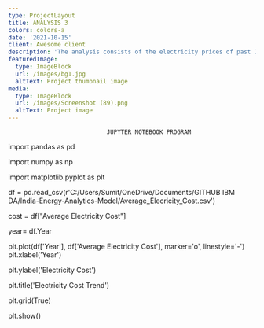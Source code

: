 ```yaml
---
type: ProjectLayout
title: ANALYSIS 3
colors: colors-a
date: '2021-10-15'
client: Awesome client
description: 'The analysis consists of the electricity prices of past 12 years. '
featuredImage:
  type: ImageBlock
  url: /images/bg1.jpg
  altText: Project thumbnail image
media:
  type: ImageBlock
  url: /images/Screenshot (89).png
  altText: Project image
---
```

```
                            JUPYTER NOTEBOOK PROGRAM
```

import pandas as pd

import numpy as np

import matplotlib.pyplot as plt

df = pd.read\_csv(r'C:/Users/Sumit/OneDrive/Documents/GITHUB IBM DA/India-Energy-Analytics-Model/Average\_Elecricity\_Cost.csv')

cost = df\["Average Electricity Cost"]

year= df.Year

plt.plot(df\['Year'], df\['Average Electricity Cost'], marker='o', linestyle='-')
plt.xlabel('Year')

plt.ylabel('Electricity Cost')

plt.title('Electricity Cost Trend')

plt.grid(True)

plt.show()
